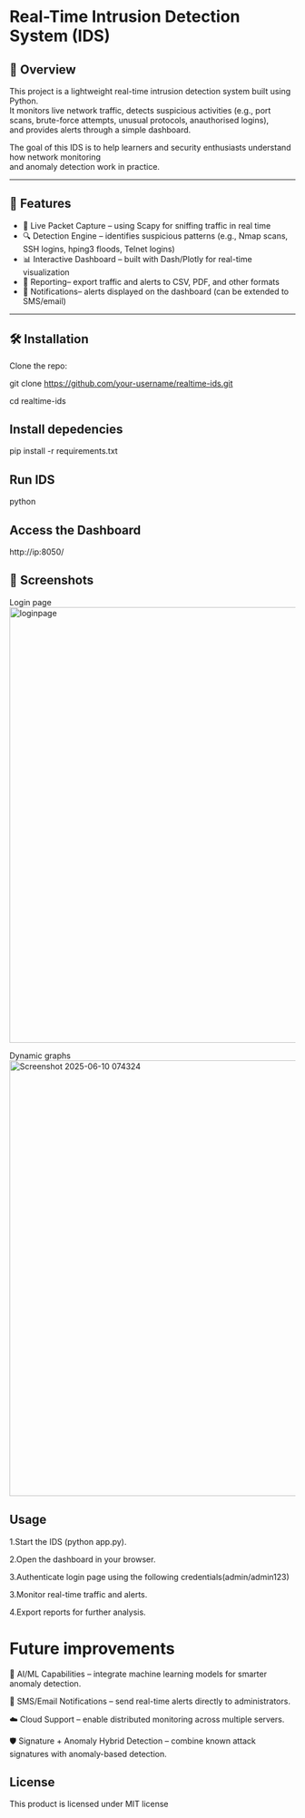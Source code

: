 # Real-Time Intrusion Detection System (IDS)

## 📌 Overview
This project is a lightweight real-time intrusion detection system built using Python.  
It monitors live network traffic, detects suspicious activities (e.g., port scans, brute-force attempts, unusual protocols, anauthorised logins),  
and provides alerts through a simple dashboard.

The goal of this IDS is to help learners and security enthusiasts understand how network monitoring  
and anomaly detection work in practice.

---

## 🚀 Features
- 📡 Live Packet Capture – using Scapy for sniffing traffic in real time  
- 🔍 Detection Engine – identifies suspicious patterns (e.g., Nmap scans, SSH logins, hping3 floods, Telnet logins)  
- 📊 Interactive Dashboard – built with Dash/Plotly for real-time visualization  
- 📑 Reporting– export traffic and alerts to CSV, PDF, and other formats  
- 🔔 Notifications– alerts displayed on the dashboard (can be extended to SMS/email)  

---

## 🛠️ Installation
Clone the repo:

git clone https://github.com/your-username/realtime-ids.git

cd realtime-ids


## Install depedencies
pip install -r requirements.txt

## Run IDS
python 

## Access the Dashboard
http://ip:8050/

## 📸 Screenshots
Login page
<img width="1366" height="768" alt="loginpage" src="https://github.com/user-attachments/assets/703171b2-84b0-48a0-892d-bdc4af4cc8dd" />

Dynamic graphs 
<img width="1366" height="768" alt="Screenshot 2025-06-10 074324" src="https://github.com/user-attachments/assets/d6cc63e0-2e59-493d-9a30-96ad2302c898" />


## Usage
1.Start the IDS (python app.py).

2.Open the dashboard in your browser.

3.Authenticate login page using the following credentials(admin/admin123)

3.Monitor real-time traffic and alerts.

4.Export reports for further analysis.

# Future improvements
🤖 AI/ML Capabilities – integrate machine learning models for smarter anomaly detection.

📱 SMS/Email Notifications – send real-time alerts directly to administrators.

☁️ Cloud Support – enable distributed monitoring across multiple servers.

🛡️ Signature + Anomaly Hybrid Detection – combine known attack signatures with anomaly-based detection.

## License
This product is licensed under MIT license







